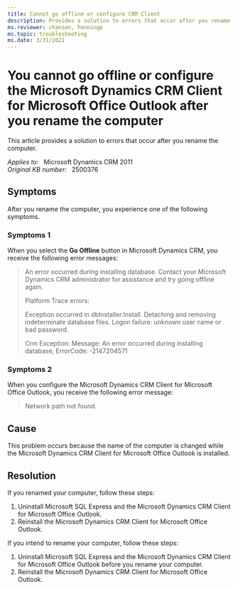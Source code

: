 ```yaml
---
title: Cannot go offline or configure CRM Client
description: Provides a solution to errors that occur after you rename the computer.
ms.reviewer: chanson, henningp
ms.topic: troubleshooting
ms.date: 3/31/2021
---
```

# You cannot go offline or configure the Microsoft Dynamics CRM Client for Microsoft Office Outlook after you rename the computer

This article provides a solution to errors that occur after you rename the computer.

_Applies to:_ &nbsp; Microsoft Dynamics CRM 2011  
_Original KB number:_ &nbsp; 2500376

## Symptoms

After you rename the computer, you experience one of the following symptoms.

### Symptoms 1

When you select the **Go Offline** button in Microsoft Dynamics CRM, you receive the following error messages:

> An error occurred during installing database. Contact your Microsoft Dynamics CRM administrator for assistance and try going offline again.
>
>Platform Trace errors:
>
> Exception occurred in dbInstaller.Install. Detaching and removing indeterminate database files. Logon failure: unknown user name or bad password.
>
> Crm Exception: Message: An error occurred during installing database, ErrorCode: -2147204571

### Symptoms 2

When you configure the Microsoft Dynamics CRM Client for Microsoft Office Outlook, you receive the following error message:

> Network path not found.

## Cause

This problem occurs because the name of the computer is changed while the Microsoft Dynamics CRM Client for Microsoft Office Outlook is installed.

## Resolution

If you renamed your computer, follow these steps:

1. Uninstall Microsoft SQL Express and the Microsoft Dynamics CRM Client for Microsoft Office Outlook.
2. Reinstall the Microsoft Dynamics CRM Client for Microsoft Office Outlook.

If you intend to rename your computer, follow these steps:

1. Uninstall Microsoft SQL Express and the Microsoft Dynamics CRM Client for Microsoft Office Outlook before you rename your computer.
2. Reinstall the Microsoft Dynamics CRM Client for Microsoft Office Outlook.
